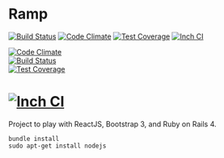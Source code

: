 Ramp
====
[![Build Status](https://semaphoreapp.com/api/v1/projects/86bb04ca-e2f4-486a-9ca8-a75f8c0ee45a/329254/shields_badge.svg)](https://semaphoreapp.com/rdnewman/ramp)  [![Code Climate](https://codeclimate.com/github/rdnewman/ramp/badges/gpa.svg)](https://codeclimate.com/github/rdnewman/ramp)  [![Test Coverage](https://codeclimate.com/github/rdnewman/ramp/badges/coverage.svg)](https://codeclimate.com/github/rdnewman/ramp) [![Inch CI](http://inch-ci.org/github/rdnewman/ramp.svg?branch=master)](http://inch-ci.org/github/rdnewman/ramp)

[![Code Climate](https://codeclimate.com/github/rdnewman/ramp/badges/gpa.svg)](https://codeclimate.com/github/rdnewman/ramp)  
[![Build Status](https://semaphoreapp.com/api/v1/projects/86bb04ca-e2f4-486a-9ca8-a75f8c0ee45a/329254/shields_badge.svg)](https://semaphoreapp.com/rdnewman/ramp)  
[![Test Coverage](https://codeclimate.com/github/rdnewman/ramp/badges/coverage.svg)](https://codeclimate.com/github/rdnewman/ramp)  

[![Inch CI](http://inch-ci.org/github/rdnewman/ramp.svg?branch=master)](http://inch-ci.org/github/rdnewman/ramp)
====
Project to play with ReactJS, Bootstrap 3, and Ruby on Rails 4.

`bundle install`  
`sudo apt-get install nodejs`